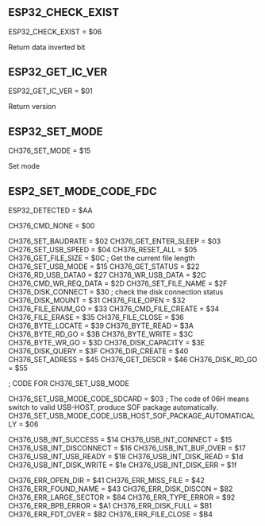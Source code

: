 #


## ESP32_CHECK_EXIST 

ESP32_CHECK_EXIST     = $06

Return data inverted bit

## ESP32_GET_IC_VER

ESP32_GET_IC_VER      = $01

Return version

## ESP32_SET_MODE

CH376_SET_MODE    = $15

Set mode 


## ESP2_SET_MODE_CODE_FDC






ESP32_DETECTED        = $AA



CH376_CMD_NONE        = $00


CH376_SET_BAUDRATE    = $02
CH376_GET_ENTER_SLEEP = $03
CH276_SET_USB_SPEED   = $04 
CH376_RESET_ALL       = $05
CH376_GET_FILE_SIZE   = $0C ; Get the current file length
CH376_SET_USB_MODE    = $15
CH376_GET_STATUS      = $22
CH376_RD_USB_DATA0    = $27
CH376_WR_USB_DATA     = $2C
CH376_CMD_WR_REQ_DATA = $2D
CH376_SET_FILE_NAME   = $2F
CH376_DISK_CONNECT    = $30 ; check the disk connection status
CH376_DISK_MOUNT      = $31
CH376_FILE_OPEN       = $32
CH376_FILE_ENUM_GO    = $33
CH376_CMD_FILE_CREATE = $34
CH376_FILE_ERASE      = $35
CH376_FILE_CLOSE      = $36
CH376_BYTE_LOCATE     = $39
CH376_BYTE_READ       = $3A
CH376_BYTE_RD_GO      = $3B
CH376_BYTE_WRITE      = $3C
CH376_BYTE_WR_GO      = $3D
CH376_DISK_CAPACITY   = $3E
CH376_DISK_QUERY      = $3F
CH376_DIR_CREATE      = $40
CH376_SET_ADRESS      = $45
CH376_GET_DESCR       = $46
CH376_DISK_RD_GO      = $55

; CODE FOR CH376_SET_USB_MODE 

CH376_SET_USB_MODE_CODE_SDCARD                              = $03
; The code of 06H means switch to valid USB-HOST, produce SOF package automatically. 
CH376_SET_USB_MODE_CODE_USB_HOST_SOF_PACKAGE_AUTOMATICALLY  = $06

CH376_USB_INT_SUCCESS		= $14
CH376_USB_INT_CONNECT		= $15
CH376_USB_INT_DISCONNECT	= $16
CH376_USB_INT_BUF_OVER		= $17
CH376_USB_INT_USB_READY		= $18
CH376_USB_INT_DISK_READ		= $1d
CH376_USB_INT_DISK_WRITE	= $1e
CH376_USB_INT_DISK_ERR		= $1f

CH376_ERR_OPEN_DIR          = $41
CH376_ERR_MISS_FILE         = $42
CH376_ERR_FOUND_NAME		= $43
CH376_ERR_DISK_DISCON	    = $82
CH376_ERR_LARGE_SECTOR	    = $84
CH376_ERR_TYPE_ERROR		= $92
CH376_ERR_BPB_ERROR			= $A1
CH376_ERR_DISK_FULL			= $B1
CH376_ERR_FDT_OVER		    = $B2
CH376_ERR_FILE_CLOSE		= $B4
